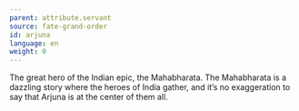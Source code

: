 ```yaml
---
parent: attribute.servant
source: fate-grand-order
id: arjuna
language: en
weight: 0
---
```


The great hero of the Indian epic, the Mahabharata.
The Mahabharata is a dazzling story where the heroes of India gather, and it’s no exaggeration to say that Arjuna is at the center of them all.
